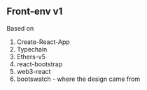 ## Front-env v1

Based on
1. Create-React-App
2. Typechain
3. Ethers-v5
4. react-bootstrap
5. web3-react
6. bootswatch - where the design came from
